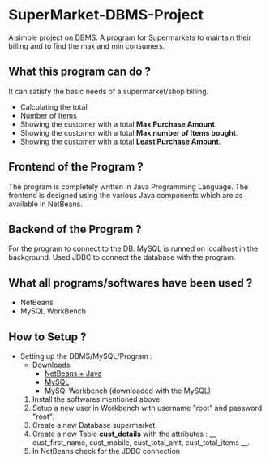 # SuperMarket-DBMS-Project
A simple project on DBMS.
A program for Supermarkets to maintain their billing and to find the max and min consumers.

## What this program can do ?
  It can satisfy the basic needs of a supermarket/shop billing.
  * Calculating the total
  * Number of Items 
  * Showing the customer with a total __Max Purchase Amount__.
  * Showing the customer with a total __Max number of Items bought__.
  * Showing the customer with a total __Least Purchase Amount__.

## Frontend of the Program ?
  The program is completely written in Java Programming Language. The frontend is designed using the various Java components which are as available in NetBeans.
  
## Backend of the Program ?
  For the program to connect to the DB. MySQL is runned on localhost in the background. Used JDBC to connect the database with the program.
  
## What all programs/softwares have been used ?
   * NetBeans
   * MySQL WorkBench

## How to Setup ?
  - Setting up the DBMS/MySQL/Program :
      * Downloads:
          - [NetBeans + Java](http://www.oracle.com/technetwork/java/javase/downloads/jdk-netbeans-jsp-142931.html)
          - [MySQL](http://dev.mysql.com/downloads/)
          - MySQl Workbench (downloaded with the MySQL)
      1. Install the softwares mentioned above.
      2. Setup a new user in Workbench with username "root" and password "root".
      3. Create a new Database supermarket.
      4. Create a new Table __cust_details__ with the attributes : __ cust_first_name, cust_mobile, cust_total_amt, cust_total_items __.
      5. In NetBeans check for the JDBC connection 
      
          

